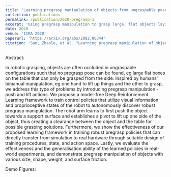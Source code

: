 ```yaml
---
title: "Learning pregrasp manipulation of objects from ungraspable poses"
collection: publications
permalink: /publication/2020-pregrasp-1
excerpt: 'Using pregrasp manipulation to grasp large, flat objects laying on the table against a wall.'
date: 2020
venue: 'ICRA 2020'
paperurl: 'https://arxiv.org/abs/2002.06344'
citation: 'Sun, Zhaole, et al. "Learning pregrasp manipulation of objects from ungraspable poses." 2020 IEEE International Conference on Robotics and Automation (ICRA). IEEE, 2020.'
---
```


Abstract: 

In robotic grasping, objects are often occluded in ungraspable configurations such that no pregrasp pose can be found, eg large flat boxes on the table that can only be grasped from the side. Inspired by humans' bimanual manipulation, eg one hand to lift up things and the other to grasp, we address this type of problems by introducing pregrasp manipulation - push and lift actions. We propose a model-free Deep Reinforcement Learning framework to train control policies that utilize visual information and proprioceptive states of the robot to autonomously discover robust pregrasp manipulation. The robot arm learns to first push the object towards a support surface and establishes a pivot to lift up one side of the object, thus creating a clearance between the object and the table for possible grasping solutions. Furthermore, we show the effectiveness of our proposed learning framework in training robust pregrasp policies that can directly transfer from simulation to real hardware through suitable design of training procedures, state, and action space. Lastly, we evaluate the effectiveness and the generalisation ability of the learned policies in real-world experiments, and demonstrate pregrasp manipulation of objects with various size, shape, weight, and surface friction. 

Demo Figures: